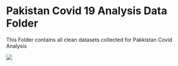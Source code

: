 <h1>Pakistan Covid 19 Analysis Data Folder</h1>
<p>This Folder contains all clean datasets collected for Pakkistan Covid Analysis</p>
<img src="https://unsplash.com/photos/k0KRNtqcjfw"/>
